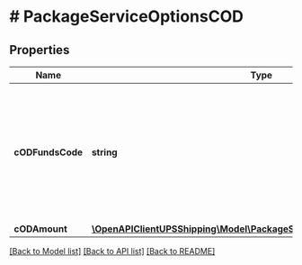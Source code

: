 # # PackageServiceOptionsCOD

## Properties

Name | Type | Description | Notes
------------ | ------------- | ------------- | -------------
**cODFundsCode** | **string** | For valid values refer to: Rating and Shipping COD Supported Countries or Territories in the Appendix. |
**cODAmount** | [**\OpenAPIClientUPSShipping\Model\PackageServiceOptionsCODCODAmount**](PackageServiceOptionsCODCODAmount.md) |  |

[[Back to Model list]](../../README.md#models) [[Back to API list]](../../README.md#endpoints) [[Back to README]](../../README.md)
